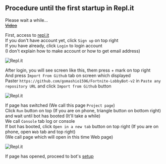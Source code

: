 ## Procedure until the first startup in Repl.it  
Please wait a while...  
~~[Video]()~~  

First, access to [repl.it](https://repl.it "repl.it")  
If you don't have account yet, click `Sign up` on top right  
If you have already, click `Login` to login account  
(I don't explain how to make account or how to get email address)  

![Repl.it](https://user-images.githubusercontent.com/53356872/103261666-a173ee80-49e5-11eb-9ed3-314a469c29d2.png)  

After login, you will see screen like this, them press + mark on top right  
And press `Import From Github` tab on screen which displayed  
Paster `https://github.com/gomashio1596/Fortnite-LobbyBot-v2` in `Paste any repository URL` and click `Import from Github` button  

![Repl.it](https://user-images.githubusercontent.com/53356872/103262347-0defed00-49e8-11eb-9463-ebacf3370aab.png)  

If page has switched (We call this page `Project page`)  
Click `Run` button on top (If you are on phone, triangle button on bottom right)  
and wait until bot has booted (It'll take a while)  
We call `Console` tab log or console  
If bot has booted, click `Open in a new tab` button on top right (If you are on phone, open `Web` tab and top right)  
(We call page which will open in this time Web page)  

![Repl.it](https://user-images.githubusercontent.com/53356872/103263729-06324780-49ec-11eb-9b3f-f1eafcb4b17b.png)  

If page has opened, proceed to bot's [setup](setup.md#Procedure-to-setup "setup.md")  
